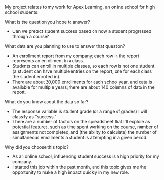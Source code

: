 My project relates to my work for Apex Learning, an online school for high school students.

What is the question you hope to answer?
* Can we predict student success based on how a student progressed through a course?

What data are you planning to use to answer that question?
* An enrollment report from my company; each row in the report represents an enrollment in a class.
* Students can enroll in multiple classes, so each row is not one student (a student can have multiple entries on the report, one for each class the student enrolled in).
* There are about 20,000 enrollments for each school year, and data is available for multiple years; there are about 140 columns of data in the report.

What do you know about the data so far?
* The response variable is student grade (or a range of grades) I will classify as "success."
* There are a number of factors on the spreadsheet that I'll explore as potential features, such as time spent working on the course, number of assignments not completed, and (the ability to calculate) the number of simultaneous enrollments a student is attempting in a given period.

Why did you choose this topic?
* As an online school, influencing student success is a high priority for my company.
* I started this job within the past month, and this topic gives me the opportunity to make a high impact quickly in my new role.
